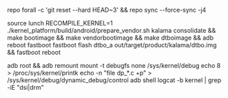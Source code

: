 repo forall -c 'git reset --hard HEAD~3' && repo sync --force-sync -j4


source 
lunch
RECOMPILE_KERNEL=1 ./kernel_platform/build/android/prepare_vendor.sh kalama consolidate && make bootimage && make vendorbootimage && make dtboimage && adb reboot fastboot
fastboot flash dtbo_a out/target/product/kalama/dtbo.img  && fastboot reboot



adb root && adb remount
mount -t debugfs none /sys/kernel/debug
echo 8 > /proc/sys/kernel/printk
echo -n "file dp_*.c +p" > /sys/kernel/debug/dynamic_debug/control
adb shell logcat -b kernel | grep -iE "dsi|drm"
